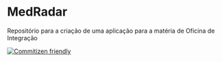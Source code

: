 # MedRadar

Repositório para a criação de uma aplicação para a matéria de Oficina de Integração


[![Commitizen friendly](https://img.shields.io/badge/commitizen-friendly-brightgreen.svg)](http://commitizen.github.io/cz-cli/)